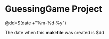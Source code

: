 # GuessingGame Project

@dd=$(date +"%m-%d-%y")

The date when this **makefile**  was created is $dd  
